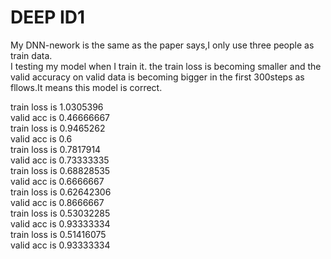 # DEEP ID1
My DNN-nework is the same as the paper says,I only use three people as train data.  
I testing my model when I train it. the train loss is becoming smaller and the valid accuracy on valid data is becoming bigger in the first 300steps as fllows.It means this model is correct.  
    
train loss is 1.0305396  
valid acc is 0.46666667  
train loss is 0.9465262   
valid acc is 0.6  
train loss is 0.7817914  
valid acc is 0.73333335  
train loss is 0.68828535  
valid acc is 0.6666667  
train loss is 0.62642306  
valid acc is 0.8666667  
train loss is 0.53032285  
valid acc is 0.93333334  
train loss is 0.51416075  
valid acc is 0.93333334  
